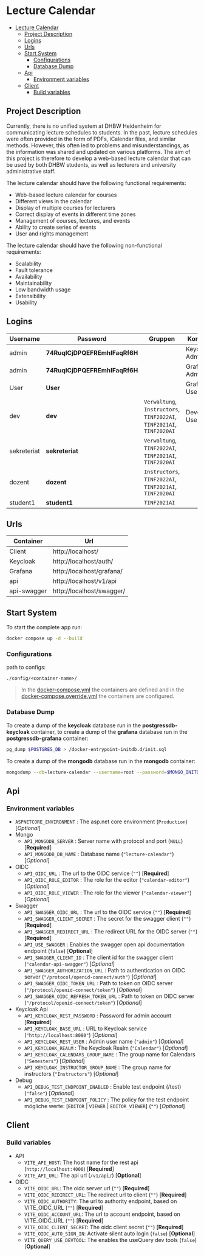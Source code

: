 # Lecture Calendar

- [Lecture Calendar](#lecture-calendar)
  - [Project Description](#project-description)
  - [Logins](#logins)
  - [Urls](#urls)
  - [Start System](#start-system)
    - [Configurations](#configurations)
    - [Database Dump](#database-dump)
  - [Api](#api)
    - [Environment variables](#environment-variables)
  - [Client](#client)
    - [Build variables](#build-variables)

## Project Description

Currently, there is no unified system at DHBW Heidenheim for communicating lecture schedules to students.
In the past, lecture schedules were often provided in the form of PDFs, iCalendar files, and similar methods.
However, this often led to problems and misunderstandings, as the information was shared and updated on various platforms.
The aim of this project is therefore to develop a web-based lecture calendar that can be used by both DHBW students, as well as lecturers and university administrative staff.

The lecture calendar should have the following functional requirements:

- Web-based lecture calendar for courses
- Different views in the calendar
- Display of multiple courses for lecturers
- Correct display of events in different time zones
- Management of courses, lectures, and events
- Ability to create series of events
- User and rights management

The lecture calendar should have the following non-functional requirements:

- Scalability
- Fault tolerance
- Availability
- Maintainability
- Low bandwidth usage
- Extensibility
- Usability

## Logins

| Username | Password | Gruppen | Kommentar |
| --- | --- | --- | --- |
| admin  | **74RuqICjDPQEFREmhIFaqRf6H** |   | Keycloak Admin |
| admin  | **74RuqICjDPQEFREmhIFaqRf6H** |  | Grafana Admin |
| User  | **User** |  | Grafana User |
| dev | **dev** | `Verwaltung`, `Instructors`, `TINF2022AI`, `TINF2021AI`, `TINF2020AI` | Development User |
| sekreteriat | **sekreteriat** | `Verwaltung`, `TINF2022AI`, `TINF2021AI`, `TINF2020AI` |
| dozent  | **dozent** | `Instructors`, `TINF2022AI`, `TINF2021AI`, `TINF2020AI` |
| student1  | **student1** | `TINF2021AI` |


## Urls

| Container | Url |
| --- | --- |
| Client | http://localhost/ |
| Keycloak | http://localhost/auth/ |
| Grafana | http://localhost/grafana/ |
| api | http://localhost/v1/api |
| api-swagger | http://localhost/swagger/ |

## Start System

To start the complete app run:
```sh
docker compose up -d --build
```

### Configurations

path to configs:

```path
./config/<container-name>/
```

> In the [docker-compose.yml](./docker-compose.yml) the containers are defined and in the [docker-compose.override.yml](./docker-compose.override.yml) the containers are configured.

### Database Dump

To create a dump of the **keycloak** database run in the **postgressdb-keycloak** container,
to create a dump of the **grafana** database run in the **postgressdb-grafana** container:

```sh
pg_dump $POSTGRES_DB > /docker-entrypoint-initdb.d/init.sql
```

To create a dump of the **mongodb** database run in the **mongodb** container:

```sh
mongodump --db=lecture-calendar --username=root --password=$MONGO_INITDB_ROOT_PASSWORD --authenticationDatabase=admin --gzip --archive=/backup_data/lecture-calendar.gz
```

## Api

### Environment variables

- `ASPNETCORE_ENVIRONMENT` : The asp.net core environment (`Production`) [*Optional*]
- Mongo
  - `API_MONGODB_SERVER` : Server name with protocol and port (`NULL`) [**Required**]
  - `API_MONGODB_DB_NAME` : Database name (`"lecture-calendar"`) [*Optional*]
- OIDC
  - `API_OIDC_URL` : The url to the OIDC service (`""`) [**Required**]
  - `API_OIDC_ROLE_EDITOR` : The role for the editor (`"calendar-editor"`) [*Optional*]
  - `API_OIDC_ROLE_VIEWER` : The role for the viewer (`"calendar-viewer"`) [*Optional*]
- Swagger
  - `API_SWAGGER_OIDC_URL` : The url to the OIDC service (`""`) [**Required**]
  - `API_SWAGGER_CLIENT_SECRET` : The secret for the swagger client (`""`) [**Required**]
  - `API_SWAGGER_REDIRECT_URL` : The redirect URL for the OIDC server (`""`) [**Required**]
  - `API_USE_SWAGGER` : Enables the swagger open api documentation endpoint (`false`) [**Optional**]
  - `API_SWAGGER_CLIENT_ID` : The client id for the swagger client (`"calendar-api-swagger"`) [*Optional*]
  - `API_SWAGGER_AUTHORIZATION_URL` : Path to authentication on OIDC server (`"/protocol/openid-connect/auth"`) [*Optional*]
  - `API_SWAGGER_OIDC_TOKEN_URL` : Path to token on OIDC server (`"/protocol/openid-connect/token"`) [*Optional*]
  - `API_SWAGGER_OIDC_REFRESH_TOKEN_URL` : Path to token on OIDC server (`"/protocol/openid-connect/token"`) [*Optional*]
- Keycloak Api
  - `API_KEYCLOAK_REST_PASSWORD` : Password for admin account [**Required**]
  - `API_KEYCLOAK_BASE_URL` : URL to Keycloak service (`"http://localhost:8080"`) [*Optional*]
  - `API_KEYCLOAK_REST_USER` : Admin user name (`"admin"`) [*Optional*]
  - `API_KEYCLOAK_REALM` : The Keycloak Realm (`"Calendar"`) [*Optional*]
  - `API_KEYCLOAK_CALENDARS_GROUP_NAME` : The group name for Calendars (`"Semesters"`) [*Optional*]
  - `API_KEYCLOAK_INSTRUCTOR_GROUP_NAME` : The group name for instructors (`"Instructors"`) [*Optional*]
- Debug
  - `API_DEBUG_TEST_ENDPOINT_ENABLED` : Enable test endpoint (/test) (`"false"`) [*Optional*]
  - `API_DEBUG_TEST_ENDPOINT_POLICY` : The policy for the test endpoint mögliche werte: [`EDITOR` |  `VIEWER` | `EDITOR_VIEWER`] (`""`) [*Optional*]

## Client

### Build variables

- API
  - `VITE_API_HOST`: The host name for the rest api (`http://localhost:4000`) [**Required**]
  - `VITE_API_URL`: The api url (`/v1/api/`) [**Optional**]
- OIDC
  - `VITE_OIDC_URL`: The oidc server url (`""`) [**Required**]
  - `VITE_OIDC_REDIRECT_URL`: The redirect url to client (`""`) [**Required**]
  - `VITE_OIDC_AUTHORITY`: The url to authority endpoint, based on VITE_OIDC_URL  (`""`) [**Required**]
  - `VITE_OIDC_ACCOUNT_URL`: The url to account endpoint, based on VITE_OIDC_URL (`""`) [**Required**]
  - `VITE_OIDC_CLIENT_SECRET`: The oidc client secret (`""`) [**Required**]
  - `VITE_OIDC_AUTO_SIGN_IN`: Activate silent auto login (`false`) [**Optional**]
  - `VITE_QUERY_USE_DEVTOOL`: The enables the useQuery dev tools (`false`) [**Optional**]